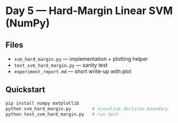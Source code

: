 # Day 5 — Hard-Margin Linear SVM (NumPy)

## Files
- `svm_hard_margin.py` — implementation + plotting helper  
- `test_svm_hard_margin.py` — sanity test  
- `experiment_report.md` — short write-up with plot  

## Quickstart
```bash
pip install numpy matplotlib
python svm_hard_margin.py        # visualize decision boundary
python test_svm_hard_margin.py   # run test
